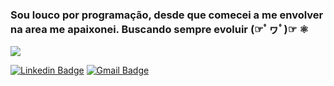 ### Sou louco por programação, desde que comecei a me envolver na area me apaixonei. Buscando sempre evoluir (☞ﾟヮﾟ)☞ ⚛

![](https://super.abril.com.br/wp-content/uploads/2016/09/super_imggato_digitando_0.gif)

[![Linkedin Badge](https://img.shields.io/badge/-LinkedIn-blue?style=flat-square&logo=Linkedin&logoColor=white&link=https://www.linkedin.com/in/rickson-reis-g9)](https://www.linkedin.com/in/rickson-reis-g9)
[![Gmail Badge](https://img.shields.io/badge/-Gmail-c14438?style=flat-square&logo=Gmail&logoColor=white&link=mailto:cyberickson@gmail.com)](mailto:cyberickson@gmail.com)
